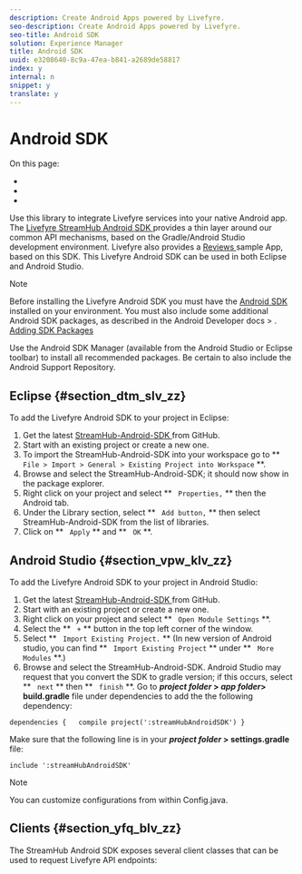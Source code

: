 ```yaml
---
description: Create Android Apps powered by Livefyre.
seo-description: Create Android Apps powered by Livefyre.
seo-title: Android SDK
solution: Experience Manager
title: Android SDK
uuid: e3208640-8c9a-47ea-b841-a2689de58817
index: y
internal: n
snippet: y
translate: y
---
```


# Android SDK

On this page:

* [](#c_android_sdk/section_dtm_slv_zz)
* [](#c_android_sdk/section_vpw_klv_zz)
* [](#c_android_sdk/section_yfq_blv_zz)



Use this library to integrate Livefyre services into your native Android app. The [ Livefyre StreamHub Android SDK ](https://github.com/Livefyre/StreamHub-Android-SDK) provides a thin layer around our common API mechanisms, based on the Gradle/Android Studio development environment.
Livefyre also provides a [ Reviews ](https://github.com/Livefyre/StreamHub-iOS-Reviews-App) sample App, based on this SDK.
This Livefyre Android SDK can be used in both Eclipse and Android Studio.

>[!NOTE]
>
>Before installing the Livefyre Android SDK you must have the [ Android SDK ](http://developer.android.com/sdk/index.html) installed on your environment. You must also include some additional Android SDK packages, as described in the Android Developer docs &gt; .
>[ Adding SDK Packages ](http://developer.android.com/sdk/installing/adding-packages.html) 

Use the Android SDK Manager (available from the Android Studio or Eclipse toolbar) to install all recommended packages. Be certain to also include the Android Support Repository.

## Eclipse {#section_dtm_slv_zz}

To add the Livefyre Android SDK to your project in Eclipse:

1. Get the latest [ StreamHub-Android-SDK ](https://github.com/Livefyre/StreamHub-Android-SDK) from GitHub.
1. Start with an existing project or create a new one.
1. To import the StreamHub-Android-SDK into your workspace go to ** ` File > Import > General > Existing Project into Workspace` **.
1. Browse and select the StreamHub-Android-SDK; it should now show in the package explorer.
1. Right click on your project and select ** ` Properties,` ** then the Android tab.
1. Under the Library section, select ** ` Add button,` ** then select StreamHub-Android-SDK from the list of libraries.
1. Click on ** ` Apply` ** and ** ` OK` **.

## Android Studio {#section_vpw_klv_zz}

To add the Livefyre Android SDK to your project in Android Studio:

1. Get the latest [ StreamHub-Android-SDK ](https://github.com/Livefyre/StreamHub-Android-SDK) from GitHub.
1. Start with an existing project or create a new one.
1. Right click on your project and select ** ` Open Module Settings` **.
1. Select the ** ` +` ** button in the top left corner of the window.
1. Select ** ` Import Existing Project.` ** (In new version of Android studio, you can find ** ` Import Existing Project` ** under ** ` More Modules` **.)
1. Browse and select the StreamHub-Android-SDK.
Android Studio may request that you convert the SDK to gradle version; if this occurs, select ** ` next` ** then ** ` finish` **.
Go to ***project folder* &gt; *app folder*&gt; build.gradle** file under dependencies to add the the following dependency:

```
dependencies {   compile project(':streamHubAndroidSDK') } 

```



Make sure that the following line is in your ***project folder* &gt; settings.gradle** file:




```
include ':streamHubAndroidSDK' 

```

>[!NOTE]
>
>You can customize configurations from within Config.java.


## Clients {#section_yfq_blv_zz}

The StreamHub Android SDK exposes several client classes that can be used to request Livefyre API endpoints:
